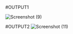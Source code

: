 #OUTPUT1

![Screenshot (9)](https://github.com/hghyhghy/my_portfolio/assets/140393712/499086e3-75ba-477c-95d1-926f2a76514e)


#OUTPUT2
![Screenshot (11)](https://github.com/hghyhghy/my_portfolio/assets/140393712/46be6ffa-3b33-4944-a7ff-39962ab3d6bb)


